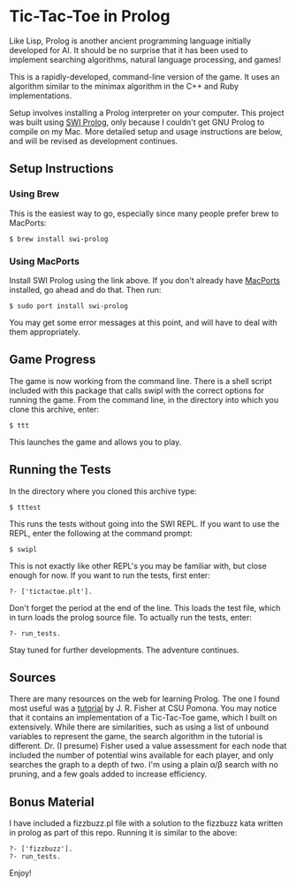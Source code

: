 # Tic-Tac-Toe in Prolog

Like Lisp, Prolog is another ancient programming language initially developed for AI. It should be no surprise that it has been used to implement searching algorithms, natural language processing, and games!

This is a rapidly-developed, command-line version of the game. It uses an algorithm similar to the minimax algorithm in the C++ and Ruby implementations. 

Setup involves installing a Prolog interpreter on your computer. This project was built using [SWI Prolog](http://www.swi-prolog.org/), only because I couldn't get GNU Prolog to compile on my Mac. More detailed setup and usage instructions are below, and will be revised as development continues.

## Setup Instructions

### Using Brew

This is the easiest way to go, especially since many people prefer brew to MacPorts:

    $ brew install swi-prolog

### Using MacPorts

Install SWI Prolog using the link above. If you don't already have [MacPorts](http://www.macports.org/index.php) installed, go ahead and do that. Then run:

    $ sudo port install swi-prolog

You may get some error messages at this point, and will have to deal with them appropriately. 

## Game Progress

The game is now working from the command line. There is a shell script included with this package that calls swipl with the correct options for running the game. From the command line, in the directory into which you clone this archive, enter:

    $ ttt

This launches the game and allows you to play.

## Running the Tests

In the directory where you cloned this archive type:

    $ tttest

This runs the tests without going into the SWI REPL. If you want to use the REPL,
enter the following at the command prompt:

    $ swipl
    
This is not exactly like other REPL's you may be familiar with, but close enough for now. If you want to run the tests, first enter:

    ?- ['tictactoe.plt'].

Don't forget the period at the end of the line. This loads the test file, which in turn loads the prolog source file. To actually run the tests, enter:

    ?- run_tests.

Stay tuned for further developments. The adventure continues.

## Sources

There are many resources on the web for learning Prolog. The one I found most useful was a [tutorial](http://www.csupomona.edu/~jrfisher/www/prolog_tutorial/pt_framer.html) by J. R. Fisher at CSU Pomona. You may notice that it contains an implementation of a Tic-Tac-Toe game, which I built on extensively. While there are similarities, such as using a list of unbound variables to represent the game, the search algorithm in the tutorial is different. Dr. (I presume) Fisher used a value assessment for each node that included the number of potential wins available for each player, and only searches the graph to a depth of two. I'm using a plain α/β search with no pruning, and a few goals added to increase efficiency.

## Bonus Material

I have included a fizzbuzz.pl file with a solution to the fizzbuzz kata written in prolog as part of this repo. Running it is similar to the above:

    ?- ['fizzbuzz'].
    ?- run_tests.

Enjoy!
